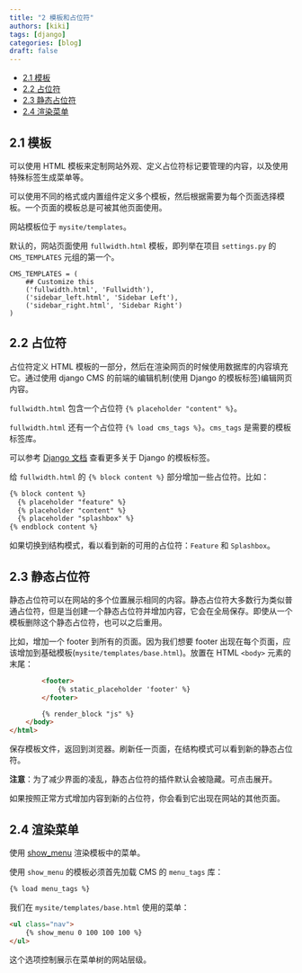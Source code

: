 ```yaml
---
title: "2 模板和占位符"
authors: [kiki]
tags: [django]
categories: [blog]
draft: false
---
```


- [2.1 模板](#21-%e6%a8%a1%e6%9d%bf)
- [2.2 占位符](#22-%e5%8d%a0%e4%bd%8d%e7%ac%a6)
- [2.3 静态占位符](#23-%e9%9d%99%e6%80%81%e5%8d%a0%e4%bd%8d%e7%ac%a6)
- [2.4 渲染菜单](#24-%e6%b8%b2%e6%9f%93%e8%8f%9c%e5%8d%95)

## 2.1 模板

可以使用 HTML 模板来定制网站外观、定义占位符标记要管理的内容，以及使用特殊标签生成菜单等。

可以使用不同的格式或内置组件定义多个模板，然后根据需要为每个页面选择模板。一个页面的模板总是可被其他页面使用。

网站模板位于 `mysite/templates`。

默认的，网站页面使用 `fullwidth.html` 模板，即列举在项目 `settings.py` 的 `CMS_TEMPLATES` 元组的第一个。

```html(settings.py)
CMS_TEMPLATES = (
    ## Customize this
    ('fullwidth.html', 'Fullwidth'),
    ('sidebar_left.html', 'Sidebar Left'),
    ('sidebar_right.html', 'Sidebar Right')
)
```

## 2.2 占位符

占位符定义 HTML 模板的一部分，然后在渲染网页的时候使用数据库的内容填充它。通过使用 django CMS 的前端的编辑机制(使用 Django 的模板标签)编辑网页内容。

`fullwidth.html` 包含一个占位符 `{% placeholder "content" %}`。

`fullwidth.html` 还有一个占位符 `{% load cms_tags %}`。`cms_tags` 是需要的模板标签库。

可以参考 [Django 文档](https://docs.djangoproject.com/en/dev/topics/templates/) 查看更多关于 Django 的模板标签。

给 `fullwidth.html` 的 `{% block content %}` 部分增加一些占位符。比如：

```html
{% block content %}
  {% placeholder "feature" %}
  {% placeholder "content" %}
  {% placeholder "splashbox" %}
{% endblock content %}
```

如果切换到结构模式，看以看到新的可用的占位符：`Feature` 和 `Splashbox`。

## 2.3 静态占位符

静态占位符可以在网站的多个位置展示相同的内容。静态占位符大多数行为类似普通占位符，但是当创建一个静态占位符并增加内容，它会在全局保存。即使从一个模板删除这个静态占位符，也可以之后重用。

比如，增加一个 footer 到所有的页面。因为我们想要 footer 出现在每个页面，应该增加到基础模板(`mysite/templates/base.html`)。放置在 HTML `<body>` 元素的末尾：

```html
        <footer>
            {% static_placeholder 'footer' %}
        </footer>

        {% render_block "js" %}
    </body>
</html>
```

保存模板文件，返回到浏览器。刷新任一页面，在结构模式可以看到新的静态占位符。

**注意**：为了减少界面的凌乱，静态占位符的插件默认会被隐藏。可点击展开。

如果按照正常方式增加内容到新的占位符，你会看到它出现在网站的其他页面。

## 2.4 渲染菜单

使用 [show_menu](http://docs.django-cms.org/en/latest/reference/navigation.html) 渲染模板中的菜单。

使用 `show_menu` 的模板必须首先加载 CMS 的 `menu_tags` 库：

```html
{% load menu_tags %}
```

我们在 `mysite/templates/base.html` 使用的菜单：

```html
<ul class="nav">
    {% show_menu 0 100 100 100 %}
</ul>
```

这个选项控制展示在菜单树的网站层级。
